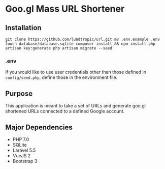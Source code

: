 # Goo.gl Mass URL Shortener

## Installation

``git clone https://github.com/lundtropic/url.git
mv .env.example .env
touch database/database.sqlite
composer install && npm install
php artisan key:generate
php artisan migrate --seed``

### .env

If you would like to use user credentials other than those defined in `config/seed.php`, define those in the environment file.

## Purpose

This application is meant to take a set of URLs and generate goo.gl shortened URLs connected to a defined Google account.


## Major Dependencies

 - PHP 7.0
 - SQLite
 - Laravel 5.5
 - VueJS 2
 - Bootstrap 3
